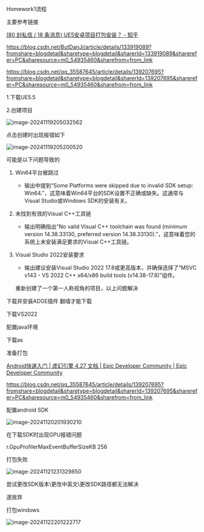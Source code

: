 Homework1流程

主要参考链接

[(80 封私信 / 18 条消息) UE5安卓项目打包安装？ - 知乎](https://www.zhihu.com/question/573837498/answer/3212594550?utm_id=0&utm_source=wechat_session&utm_medium=social&s_r=0)

https://blog.csdn.net/ButDanJi/article/details/133919089?fromshare=blogdetail&sharetype=blogdetail&sharerId=133919089&sharerefer=PC&sharesource=m0_54935460&sharefrom=from_link

https://blog.csdn.net/qq_35587645/article/details/139207695?fromshare=blogdetail&sharetype=blogdetail&sharerId=139207695&sharerefer=PC&sharesource=m0_54935460&sharefrom=from_link

1.下载UE5.5

2.创建项目

![image-20241119205032562](C:\Users\DELL\AppData\Roaming\Typora\typora-user-images\image-20241119205032562.png)

点击创建时出现报错如下

![image-20241119205200520](C:\Users\DELL\AppData\Roaming\Typora\typora-user-images\image-20241119205200520.png)

可能是以下问题导致的

1. Win64平台被跳过

   - 输出中提到“Some Platforms were skipped due to invalid SDK setup: Win64.”，这意味着Win64平台的SDK设置不正确或缺失。这通常与Visual Studio或Windows SDK的安装有关。

2. 未找到有效的Visual C++工具链

   - 输出明确指出“No valid Visual C++ toolchain was found (minimum version 14.38.33130, preferred version 14.38.33130).”，这意味着您的系统上未安装满足要求的Visual C++工具链。

3. Visual Studio 2022安装要求

   - 输出建议安装Visual Studio 2022 17.8或更高版本，并确保选择了“MSVC v143 - VS 2022 C++ x64/x86 build tools (v14.38-17.8)”组件。

   重新创建了一个第一人称视角的项目，以上问题解决



下载并安装ADGE插件   翻墙才能下载

下载VS2022 

配置java环境

下载as

准备打包

[Android快速入门 | 虚幻引擎 4.27 文档 | Epic Developer Community | Epic Developer Community](https://dev.epicgames.com/documentation/zh-cn/unreal-engine/android-quick-start?application_version=4.27)

https://blog.csdn.net/qq_35587645/article/details/139207695?fromshare=blogdetail&sharetype=blogdetail&sharerId=139207695&sharerefer=PC&sharesource=m0_54935460&sharefrom=from_link

配置android SDK

![image-20241120201930210](C:\Users\DELL\AppData\Roaming\Typora\typora-user-images\image-20241120201930210.png)

在下载SDK时出现GPU报错问题

r.GpuProfilerMaxEventBufferSizeKB 256

打包失败

![image-20241121231329850](C:\Users\DELL\AppData\Roaming\Typora\typora-user-images\image-20241121231329850.png)

尝试更改SDK版本\更改中英文\更改SDK路径都无法解决

遂放弃

打包windows

![image-20241122201222717](C:\Users\DELL\AppData\Roaming\Typora\typora-user-images\image-20241122201222717.png)